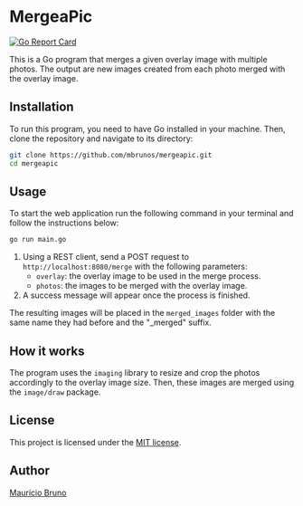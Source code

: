 # MergeaPic

[![Go Report Card](https://goreportcard.com/badge/github.com/mbrunos/mergeapic)](https://goreportcard.com/report/github.com/mbrunos/mergeapic)

This is a Go program that merges a given overlay image with multiple photos. The output are new images created from each photo merged with the overlay image.

## Installation

To run this program, you need to have Go installed in your machine. Then, clone the repository and navigate to its directory:

```sh
git clone https://github.com/mbrunos/mergeapic.git
cd mergeapic
```

## Usage

To start the web application run the following command in your terminal and follow the instructions below:

```sh
go run main.go
```

1. Using a REST client, send a POST request to `http://localhost:8080/merge` with the following parameters:
   - `overlay`: the overlay image to be used in the merge process.
   - `photos`: the images to be merged with the overlay image.
2. A success message will appear once the process is finished.

The resulting images will be placed in the `merged_images` folder with the same name they had before and the "\_merged" suffix.

## How it works

The program uses the `imaging` library to resize and crop the photos accordingly to the overlay image size. Then, these images are merged using the `image/draw` package.

## License

This project is licensed under the [MIT license](https://github.com/mbrunos/mergeapic/blob/master/LICENSE).

## Author

[Maurício Bruno](https://mbrunos.dev)
